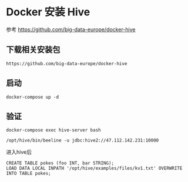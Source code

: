 # Docker 安装 Hive

参考 https://github.com/big-data-europe/docker-hive


## 下载相关安装包

	https://github.com/big-data-europe/docker-hive

## 启动

	docker-compose up -d

## 验证

	docker-compose exec hive-server bash

	/opt/hive/bin/beeline -u jdbc:hive2://47.112.142.231:10000

进入hive后

	CREATE TABLE pokes (foo INT, bar STRING);
	LOAD DATA LOCAL INPATH '/opt/hive/examples/files/kv1.txt' OVERWRITE INTO TABLE pokes;
